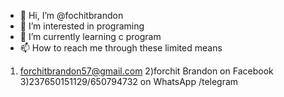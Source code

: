 - 👋 Hi, I’m @fochitbrandon
- 👀 I’m interested in programing
- 🌱 I’m currently learning c program
- 📫 How to reach me through these limited means 
1) forchitbrandon57@gmail.com
2)forchit Brandon on Facebook
3)237650151129/650794732 on WhatsApp /telegram

<!---
fochitbrandon/fochitbrandon is a ✨ special ✨ repository because its `README.md` (this file) appears on your GitHub profile.
You can click the Preview link to take a look at your changes.
--->
